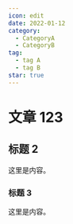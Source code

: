 ```yaml
---
icon: edit
date: 2022-01-12
category:
  - CategoryA
  - CategoryB
tag:
  - tag A
  - tag B
star: true
---
```


# 文章 123

## 标题 2

这里是内容。

### 标题 3

这里是内容。
